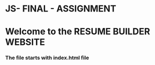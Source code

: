 # JS- FINAL - ASSIGNMENT


# Welcome to the RESUME BUILDER WEBSITE 
### The file starts with index.html file
